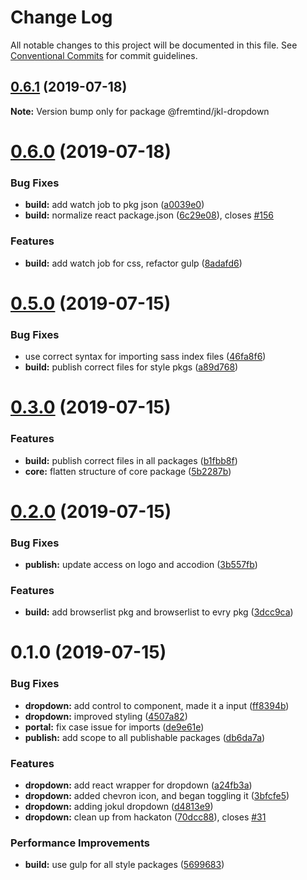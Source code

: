 # Change Log

All notable changes to this project will be documented in this file.
See [Conventional Commits](https://conventionalcommits.org) for commit guidelines.

## [0.6.1](https://github.com/fremtind/jokul/compare/@fremtind/jkl-dropdown@0.6.0...@fremtind/jkl-dropdown@0.6.1) (2019-07-18)

**Note:** Version bump only for package @fremtind/jkl-dropdown





# [0.6.0](https://github.com/fremtind/jokul/compare/@fremtind/jkl-dropdown@0.5.0...@fremtind/jkl-dropdown@0.6.0) (2019-07-18)


### Bug Fixes

* **build:** add watch job to pkg json ([a0039e0](https://github.com/fremtind/jokul/commit/a0039e0))
* **build:** normalize react package.json ([6c29e08](https://github.com/fremtind/jokul/commit/6c29e08)), closes [#156](https://github.com/fremtind/jokul/issues/156)


### Features

* **build:** add watch job for css, refactor gulp ([8adafd6](https://github.com/fremtind/jokul/commit/8adafd6))





# [0.5.0](https://github.com/fremtind/jokul/compare/@fremtind/jkl-dropdown@0.3.0...@fremtind/jkl-dropdown@0.5.0) (2019-07-15)


### Bug Fixes

* use correct syntax for importing sass index files ([46fa8f6](https://github.com/fremtind/jokul/commit/46fa8f6))
* **build:** publish correct files for style pkgs ([a89d768](https://github.com/fremtind/jokul/commit/a89d768))





# [0.3.0](https://github.com/fremtind/jokul/compare/@fremtind/jkl-dropdown@0.2.0...@fremtind/jkl-dropdown@0.3.0) (2019-07-15)


### Features

* **build:** publish correct files in all packages ([b1fbb8f](https://github.com/fremtind/jokul/commit/b1fbb8f))
* **core:** flatten structure of core package ([5b2287b](https://github.com/fremtind/jokul/commit/5b2287b))





# [0.2.0](https://github.com/fremtind/jokul/compare/@fremtind/jkl-dropdown@0.1.0...@fremtind/jkl-dropdown@0.2.0) (2019-07-15)

### Bug Fixes

-   **publish:** update access on logo and accodion ([3b557fb](https://github.com/fremtind/jokul/commit/3b557fb))

### Features

-   **build:** add browserlist pkg and browserlist to evry pkg ([3dcc9ca](https://github.com/fremtind/jokul/commit/3dcc9ca))

# 0.1.0 (2019-07-15)

### Bug Fixes

-   **dropdown:** add control to component, made it a input ([ff8394b](https://github.com/fremtind/jokul/commit/ff8394b))
-   **dropdown:** improved styling ([4507a82](https://github.com/fremtind/jokul/commit/4507a82))
-   **portal:** fix case issue for imports ([de9e61e](https://github.com/fremtind/jokul/commit/de9e61e))
-   **publish:** add scope to all publishable packages ([db6da7a](https://github.com/fremtind/jokul/commit/db6da7a))

### Features

-   **dropdown:** add react wrapper for dropdown ([a24fb3a](https://github.com/fremtind/jokul/commit/a24fb3a))
-   **dropdown:** added chevron icon, and began toggling it ([3bfcfe5](https://github.com/fremtind/jokul/commit/3bfcfe5))
-   **dropdown:** adding jokul dropdown ([d4813e9](https://github.com/fremtind/jokul/commit/d4813e9))
-   **dropdown:** clean up from hackaton ([70dcc88](https://github.com/fremtind/jokul/commit/70dcc88)), closes [#31](https://github.com/fremtind/jokul/issues/31)

### Performance Improvements

-   **build:** use gulp for all style packages ([5699683](https://github.com/fremtind/jokul/commit/5699683))
